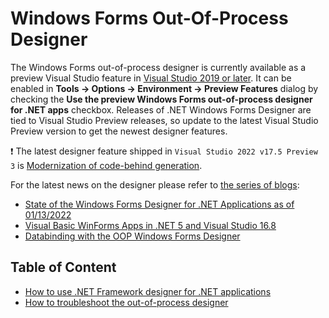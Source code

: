# Windows Forms Out-Of-Process Designer

The Windows Forms out-of-process designer is currently available as a preview Visual Studio feature in [Visual Studio 2019 or later](https://visualstudio.microsoft.com/vs/preview/). It can be enabled in **Tools -> Options -> Environment -> Preview Features** dialog by checking the **Use the preview Windows Forms out-of-process designer for .NET apps** checkbox.
 Releases of .NET Windows Forms Designer are tied to Visual Studio Preview releases, so update to the latest Visual Studio Preview version to get the newest designer features.

:heavy_exclamation_mark: The latest designer feature shipped in `Visual Studio 2022 v17.5 Preview 3` is [Modernization of code-behind generation](./modernization-of-code-behind-in-oop-designer/modernization-of-code-behind-in-oop-designer.md).

For the latest news on the designer please refer to [the series of blogs](https://devblogs.microsoft.com/search?query=winforms&blog=%2Fdotnet%2F):

* [State of the Windows Forms Designer for .NET Applications as of 01/13/2022](https://devblogs.microsoft.com/dotnet/state-of-the-windows-forms-designer-for-net-applications/)
* [Visual Basic WinForms Apps in .NET 5 and Visual Studio 16.8](https://devblogs.microsoft.com/dotnet/visual-basic-winforms-apps-in-net-5-and-visual-studio-16-8/)
* [Databinding with the OOP Windows Forms Designer](https://devblogs.microsoft.com/dotnet/databinding-with-the-oop-windows-forms-designer/)

## Table of Content

* [How to use .NET Framework designer for .NET applications](net-inproc-designer.md)
* [How to troubleshoot the out-of-process designer](troubleshooting.md)
